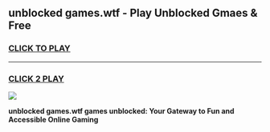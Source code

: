 
## unblocked games.wtf - Play Unblocked Gmaes & Free
<h3>
<a href="https://premium.freeplayer.one?title=unblocked_games.wtf&ref=20F">CLICK TO PLAY</a></h3>
<hr>

<h3>
<a href="https://premium.freeplayer.one?title=unblocked_games.wtf&ref=20F">CLICK 2 PLAY</a>
  
</h3>

<a href="https://premium.freeplayer.one?title=unblocked_games.wtf&ref=20F/"><img src="https://clearcache.store/games.png"></a>


**unblocked games.wtf games unblocked: Your Gateway to Fun and Accessible Online Gaming**
